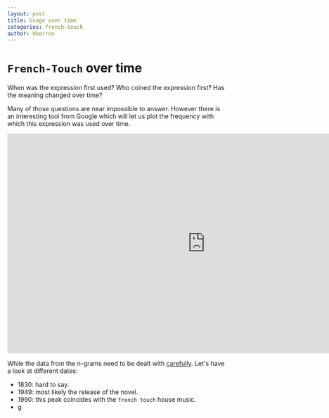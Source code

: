 ```yaml
---
layout: post
title: Usage over time
categories: french-touch
author: Oberron
---
```


# `French-Touch` over time
When was the expression first used?
Who coined the expression first? Has the meaning changed over time?

Many of those questions are near impossible to answer. However there is an interesting tool from Google which will let us plot the frequency with which this expression was used over time.

<iframe name="ngram_chart" src="https://books.google.com/ngrams/interactive_chart?content=french+touch&case_insensitive=on&year_start=1800&year_end=2008&corpus=15&smoothing=3&share=&direct_url=t4%3B%2Cfrench%20touch%3B%2Cc0%3B%2Cs0%3B%3BFrench%20touch%3B%2Cc0%3B%3BFrench%20Touch%3B%2Cc0%3B%3BFRENCH%20TOUCH%3B%2Cc0" width=900 height=500 marginwidth=0 marginheight=0 hspace=0 vspace=0 frameborder=0 scrolling=no></iframe>

While the data from the n-grams need to be dealt with [carefully](http://www.wired.com/2015/10/pitfalls-of-studying-language-with-google-ngram/). Let's have a look at different dates:

* 1830: hard to say.
* 1949: most likely the release of the novel.
* 1990: this peak coincides with the `french touch` house music.
* g
